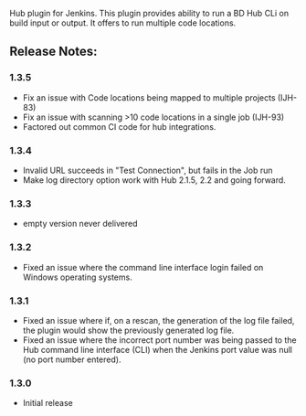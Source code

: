 Hub plugin for Jenkins. This plugin provides ability to run a BD Hub CLi on build input or output. It offers to run multiple code locations.

## Release Notes:
### 1.3.5
* Fix an issue with Code locations being mapped to multiple projects (IJH-83)
* Fix an issue with scanning >10 code locations in a single job (IJH-93)
* Factored out common CI code for hub integrations.
### 1.3.4
* Invalid URL succeeds in "Test Connection", but fails in the Job run
* Make log directory option work with Hub 2.1.5, 2.2 and going forward.
### 1.3.3
* empty version never delivered
### 1.3.2
* Fixed an issue where the command line interface login failed on Windows operating systems.
### 1.3.1
* Fixed an issue where if, on a rescan, the generation of the log file failed, the plugin would show the previously generated log file.
* Fixed an issue where the incorrect port number was being passed to the Hub command line interface (CLI) when the Jenkins port value was null (no port number entered). 
### 1.3.0
* Initial release
